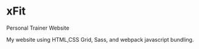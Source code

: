 # xFit
Personal Trainer Website

My website using HTML,CSS Grid, Sass, and webpack javascript bundling.


